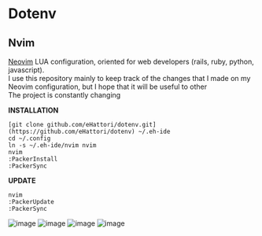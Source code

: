 # Dotenv

## Nvim

[Neovim](https://neovim.io/) LUA configuration, oriented for web developers (rails, ruby, python, javascript).  
I use this repository mainly to keep track of the changes that I made on my Neovim configuration, but I hope that it will be useful to other  
The project is constantly changing  

**INSTALLATION**
```console
[git clone github.com/eHattori/dotenv.git](https://github.com/eHattori/dotenv) ~/.eh-ide
cd ~/.config
ln -s ~/.eh-ide/nvim nvim
nvim
:PackerInstall
:PackerSync
```
**UPDATE**
```console
nvim
:PackerUpdate
:PackerSync
```

![image](https://user-images.githubusercontent.com/2198233/171970319-58ef35e4-2b58-46fe-9808-036c0da137c3.png)
![image](https://user-images.githubusercontent.com/2198233/171970345-d110bbb5-4113-4df6-9762-791dc5469b52.png)
![image](https://user-images.githubusercontent.com/2198233/171970415-d8d76d25-5c7a-4d19-9d51-ea43c7ad2327.png)
![image](https://user-images.githubusercontent.com/2198233/171970438-89ac0994-724e-4ebf-a1a0-38ffb9fb5fdf.png)
